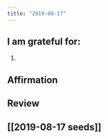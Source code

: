 ```yaml
---
title: "2019-08-17"
---
```

## I am grateful for:
1. 

## Affirmation

## Review



## [[2019-08-17 seeds]]
